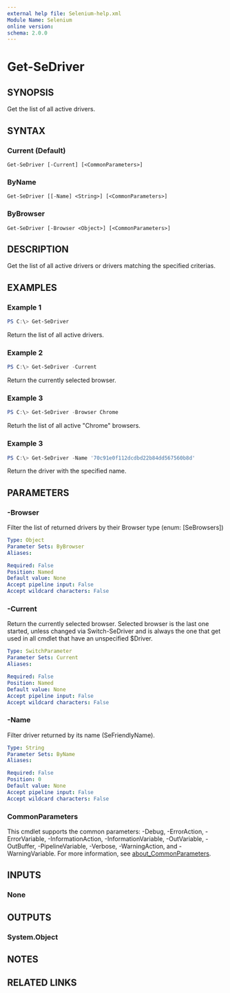 ```yaml
---
external help file: Selenium-help.xml
Module Name: Selenium
online version:
schema: 2.0.0
---
```


# Get-SeDriver

## SYNOPSIS
Get the list of all active drivers.

## SYNTAX

### Current (Default)
```
Get-SeDriver [-Current] [<CommonParameters>]
```

### ByName
```
Get-SeDriver [[-Name] <String>] [<CommonParameters>]
```

### ByBrowser
```
Get-SeDriver [-Browser <Object>] [<CommonParameters>]
```

## DESCRIPTION
Get the list of all active drivers or drivers matching the specified criterias.

## EXAMPLES

### Example 1
```powershell
PS C:\> Get-SeDriver
```

Return the list of all active drivers.

### Example 2
```powershell
PS C:\> Get-SeDriver -Current
```

Return the currently selected browser.

### Example 3
```powershell
PS C:\> Get-SeDriver -Browser Chrome
```

Returh the list of all active "Chrome" browsers.

### Example 3
```powershell
PS C:\> Get-SeDriver -Name '70c91e0f112dcdbd22b84dd567560b8d'
```

Return the driver with the specified name.

## PARAMETERS

### -Browser
Filter the list of returned drivers by their Browser type (enum: [SeBrowsers])

```yaml
Type: Object
Parameter Sets: ByBrowser
Aliases:

Required: False
Position: Named
Default value: None
Accept pipeline input: False
Accept wildcard characters: False
```

### -Current
Return the currently selected browser. Selected browser is the last one started, unless changed via Switch-SeDriver and is always the one that get used in all cmdlet that have an unspecified $Driver.

```yaml
Type: SwitchParameter
Parameter Sets: Current
Aliases:

Required: False
Position: Named
Default value: None
Accept pipeline input: False
Accept wildcard characters: False
```

### -Name
Filter driver returned by its name (SeFriendlyName).

```yaml
Type: String
Parameter Sets: ByName
Aliases:

Required: False
Position: 0
Default value: None
Accept pipeline input: False
Accept wildcard characters: False
```

### CommonParameters
This cmdlet supports the common parameters: -Debug, -ErrorAction, -ErrorVariable, -InformationAction, -InformationVariable, -OutVariable, -OutBuffer, -PipelineVariable, -Verbose, -WarningAction, and -WarningVariable. For more information, see [about_CommonParameters](http://go.microsoft.com/fwlink/?LinkID=113216).

## INPUTS

### None

## OUTPUTS

### System.Object
## NOTES

## RELATED LINKS
